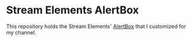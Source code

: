 # Stream Elements AlertBox
This repository holds the Stream Elements' [AlertBox](https://dev.streamelements.com/docs/widgets/3cf52461e4e34-before-starting#alertbox) that I customized for my channel. 
